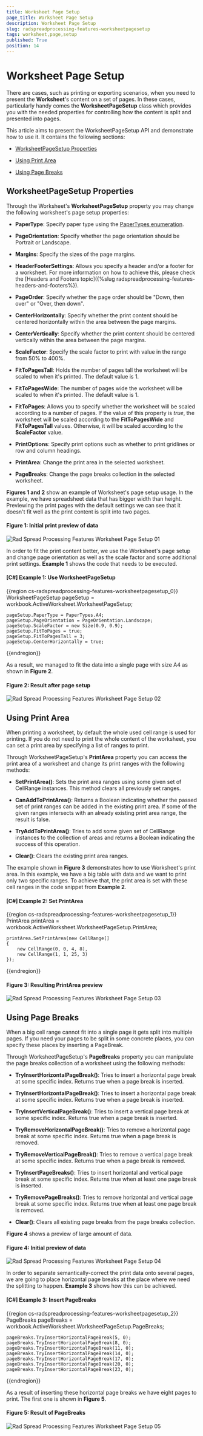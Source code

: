 ```yaml
---
title: Worksheet Page Setup
page_title: Worksheet Page Setup
description: Worksheet Page Setup
slug: radspreadprocessing-features-worksheetpagesetup
tags: worksheet,page,setup
published: True
position: 14
---
```


# Worksheet Page Setup



There are cases, such as printing or exporting scenarios, when you need to present the __Worksheet__'s content on a set of pages. In these cases, particularly handy comes the __WorksheetPageSetup__ class which provides you with the needed properties for controlling how the content is split and presented into pages.
      

This article aims to present the WorksheetPageSetup API and demonstrate how to use it. It contains the following sections:
      

* [WorksheetPageSetup Properties](#worksheetpagesetup-properties)

* [Using Print Area](#using-print-area)

* [Using Page Breaks](#using-page-breaks)

## WorksheetPageSetup Properties

Through the Worksheet's __WorksheetPageSetup__ property you may change the following worksheet's page setup properties:
        

* __PaperType__: Specify paper type using the [PaperTypes enumeration](http://docs.telerik.com/devtools/document-processing/api/html/T_Telerik_Windows_Documents_Model_PaperTypes.htm).
            

* __PageOrientation__: Specify whether the page orientation should be Portrait or Landscape.
            

* __Margins__: Specify the sizes of the page margins.


* __HeaderFooterSettings__: Allows you specify a header and/or a footer for a worksheet. For more information on how to achieve this, please check the [Headers and Footers topic]({%slug radspreadprocessing-features-headers-and-footers%}).
            

* __PageOrder__: Specify whether the page order should be "Down, then over" or "Over, then down".
            

* __CenterHorizontally__: Specify whether the print content should be centered horizontally within the area between the page margins.
            

* __CenterVertically__: Specify whether the print content should be centered vertically within the area between the page margins.
            

* __ScaleFactor__: Specify the scale factor to print with value in the range from 50% to 400%.
            

* __FitToPagesTall__: Holds the number of pages tall the worksheet will be scaled to when it's printed. The default value is 1.

* __FitToPagesWide__: The number of pages wide the worksheet will be scaled to when it's printed. The default value is 1.

* __FitToPages__: Allows you to specify whether the worksheet will be scaled according to a number of pages. If the value of this property is *true*, the worksheet will be scaled according to the **FitToPagesWide** and **FitToPagesTall** values. Otherwise, it will be scaled according to the **ScaleFactor** value. 

* __PrintOptions__: Specify print options such as whether to print gridlines or row and column headings.
            

* __PrintArea__: Change the print area in the selected worksheet.
            

* __PageBreaks__: Change the page breaks collection in the selected worksheet.
            

__Figures 1 and 2__ show an example of Worksheet's page setup usage. In the example, we have spreadsheet data that has bigger width than height. Previewing the print pages with the default settings we can see that it doesn't fit well as the print content is split into two pages.
        

#### Figure 1: Initial print preview of data
![Rad Spread Processing Features Worksheet Page Setup 01](images/RadSpreadProcessing_Features_WorksheetPageSetup_01.png)

In order to fit the print content better, we use the Worksheet's page setup and change page orientation as well as the scale factor and some additional print settings. __Example 1__ shows the code that needs to be executed.
        

#### __[C#] Example 1: Use WorksheetPageSetup__

{{region cs-radspreadprocessing-features-worksheetpagesetup_0}}
	WorksheetPageSetup pageSetup = workbook.ActiveWorksheet.WorksheetPageSetup;
	
	pageSetup.PaperType = PaperTypes.A4;
	pageSetup.PageOrientation = PageOrientation.Landscape;
	pageSetup.ScaleFactor = new Size(0.9, 0.9);
	pageSetup.FitToPages = true;
	pageSetup.FitToPagesTall = 3;
	pageSetup.CenterHorizontally = true;
{{endregion}}



As a result, we managed to fit the data into a single page with size A4 as shown in __Figure 2__.
        

#### Figure 2: Result after page setup
![Rad Spread Processing Features Worksheet Page Setup 02](images/RadSpreadProcessing_Features_WorksheetPageSetup_02.png)

## Using Print Area

When printing a worksheet, by default the whole used cell range is used for printing. If you do not need to print the whole  content of the worksheet, you can set a print area by specifying a list of ranges to print.
        

Through WorksheetPageSetup's __PrintArea__ property you can access the print area of a worksheet and change its print ranges with the following methods:
        

* __SetPrintArea()__: Sets the print area ranges using some given set of CellRange instances. This method clears all previously set ranges.
            

* __CanAddToPrintArea()__: Returns a Boolean indicating whether the passed set of print ranges can be added in the existing print area. If some of the given ranges intersects with an already existing print area range, the result is false.
            

* __TryAddToPrintArea()__: Tries to add some given set of CellRange instances to the collection of areas and returns a Boolean indicating the success of this operation.
            

* __Clear()__: Clears the existing print area ranges.
            

The example shown in __Figure 3__ demonstrates how to use Worksheet's print area. In this example, we have a big table with data and we want to print only two specific ranges. To achieve that, the print area is set with these cell ranges in the code snippet from __Example 2__.
        

#### __[C#] Example 2: Set PrintArea__

{{region cs-radspreadprocessing-features-worksheetpagesetup_1}}
	PrintArea printArea = workbook.ActiveWorksheet.WorksheetPageSetup.PrintArea;
	
	printArea.SetPrintArea(new CellRange[]
	{
	    new CellRange(0, 0, 4, 8),
	    new CellRange(1, 1, 25, 3)
	});
{{endregion}}



#### Figure 3: Resulting PrintArea preview
![Rad Spread Processing Features Worksheet Page Setup 03](images/RadSpreadProcessing_Features_WorksheetPageSetup_03.png)

## Using Page Breaks

When a big cell range cannot fit into a single page it gets split into multiple pages. If you need your pages to be split in some concrete places, you can specify these places by inserting a PageBreak.
        

Through WorksheetPageSetup's __PageBreaks__ property you can manipulate the page breaks collection of a worksheet using the following methods:
        

* __TryInsertHorizontalPageBreak()__: Tries to insert a horizontal page break at some specific index. Returns true when a page break is inserted.
            

* __TryInsertHorizontalPageBreak()__: Tries to insert a horizontal page break at some specific index. Returns true when a page break is inserted.
            

* __TryInsertVerticalPageBreak()__: Tries to insert a vertical page break at some specific index. Returns true when a page break is inserted.
            

* __TryRemoveHorizontalPageBreak()__: Tries to remove a horizontal page break at some specific index. Returns true when a page break is removed.
            

* __TryRemoveVerticalPageBreak()__: Tries to remove a vertical page break at some specific index. Returns true when a page break is removed.
            

* __TryInsertPageBreaks()__: Tries to insert horizontal and vertical page break at some specific index. Returns true when at least one page break is inserted.
            

* __TryRemovePageBreaks()__: Tries to remove horizontal and vertical page break at some specific index. Returns true when at least one page break is removed.
            

* __Clear()__: Clears all existing page breaks from the page breaks collection.
            

__Figure 4__ shows a preview of large amount of data.
        

#### Figure 4: Initial preview of data
![Rad Spread Processing Features Worksheet Page Setup 04](images/RadSpreadProcessing_Features_WorksheetPageSetup_04.png)

In order to separate semantically-correct the print data onto several pages, we are going to place horizontal page breaks at the place where we need the splitting to happen. __Example 3__ shows how this can be achieved.
        

#### __[C#] Example 3: Insert PageBreaks__

{{region cs-radspreadprocessing-features-worksheetpagesetup_2}}
	PageBreaks pageBreaks = workbook.ActiveWorksheet.WorksheetPageSetup.PageBreaks;
	
	pageBreaks.TryInsertHorizontalPageBreak(5, 0);
	pageBreaks.TryInsertHorizontalPageBreak(8, 0);
	pageBreaks.TryInsertHorizontalPageBreak(11, 0);
	pageBreaks.TryInsertHorizontalPageBreak(14, 0);
	pageBreaks.TryInsertHorizontalPageBreak(17, 0);
	pageBreaks.TryInsertHorizontalPageBreak(20, 0);
	pageBreaks.TryInsertHorizontalPageBreak(23, 0);
{{endregion}}



As a result of inserting these horizontal page breaks we have eight pages to print. The first one is shown in __Figure 5__.
        

#### Figure 5: Result of PageBreaks
![Rad Spread Processing Features Worksheet Page Setup 05](images/RadSpreadProcessing_Features_WorksheetPageSetup_05.png)
